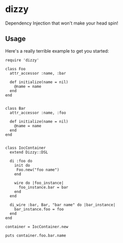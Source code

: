 # dizzy #

Dependency Injection that won't make your head spin!

## Usage ##

Here's a really terrible example to get you started:


    require 'dizzy'

    class Foo
      attr_accessor :name, :bar

      def initialize(name = nil)
        @name = name
      end
    end


    class Bar
      attr_accessor :name, :foo

      def initialize(name = nil)
        @name = name
      end
    end


    class IocContainer
      extend Dizzy::DSL

      di :foo do
        init do
         Foo.new("foo name")
        end

        wire do |foo_instance|
          foo_instance.bar = bar
        end
      end

      di_wire :bar, Bar, "bar name" do |bar_instance|
        bar_instance.foo = foo
      end
    end

    container = IocContainer.new

    puts container.foo.bar.name
